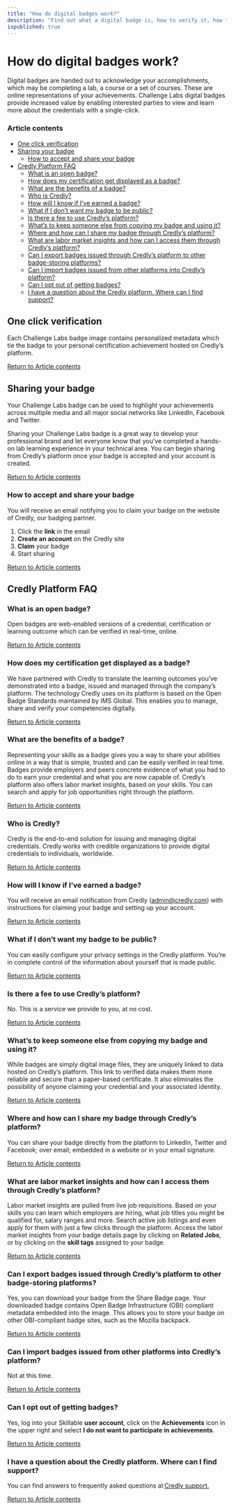 ```yaml
--- 
title: "How do digital badges work?"
description: "Find out what a digital badge is, how to verify it, how to share your accomplishment and answers to frequently asked questions."
ispublished: true
---
```


# How do digital badges work? 

Digital badges are handed out to acknowledge your accomplishments, which may be completing a lab, a course or a set of courses. These are online representations of your achievements. Challenge Labs digital badges provide increased value by enabling interested parties to view and learn more about the credentials with a single-click.  

### Article contents
* [One click verification](#one-click-verification)
* [Sharing your badge](#sharing-your-badge)
  * [How to accept and share your badge](#how-to-accept-and-share-your-badge)
* [Credly Platform FAQ](#credly-platform-faq)
  * [What is an open badge?](#what-is-an-open-badge)
  * [How does my certification get displayed as a badge?](#how-does-my-certification-get-displayed-as-a-badge)
  * [What are the benefits of a badge?](#what-are-the-benefits-of-a-badge)
  * [Who is Credly?](#who-is-credly)
  * [How will I know if I’ve earned a badge?](#how-will-I-know-if-i’ve-earned-a-badge)
  * [What if I don’t want my badge to be public?](#what-if-i-don’t-want-my-badge-to-be-public)
  * [Is there a fee to use Credly’s platform?](#is-there-a-fee-to-use-credly’s-platform)
  * [What’s to keep someone else from copying my badge and using it?](#what’s-to-keep-someone-else-from-copying-my-badge-and-using-it)
  * [Where and how can I share my badge through Credly’s platform?](#where-and-how-can-i-share-my-badge-through-credly’s-platform)
  * [What are labor market insights and how can I access them through Credly’s platform?](#what-are-labor-market-insights-and-how-can-i-access-them-through-credly’s-platform)
  * [Can I export badges issued through Credly’s platform to other badge-storing platforms?](#can-i-export-badges-issued-through-credly’s-platform-to-other-badge-storing-platforms)
  * [Can I import badges issued from other platforms into Credly’s platform?](#can-i-import-badges-issued-from-other-platforms-into-Credly’s-platform)
  * [Can I opt out of getting badges?](#can-i-opt-out-of-getting-badges)
  * [I have a question about the Credly platform. Where can I find support?](#i-have-a-question-about-the-credly-platform-where-can-i-find-support)

## One click verification

Each Challenge Labs badge image contains personalized metadata which tie the badge to your personal certification achievement hosted on Credly’s platform. 

[Return to Article contents](#article-contents)

## Sharing your badge 

Your Challenge Labs badge can be used to highlight your achievements across multiple media and all major social networks like LinkedIn, Facebook and Twitter. 

Sharing your Challenge Labs badge is a great way to develop your professional brand and let everyone know that you’ve completed a hands-on lab learning experience in your technical area. You can begin sharing from Credly’s platform once your badge is accepted and your account is created. 

[Return to Article contents](#article-contents)

### How to accept and share your badge

You will receive an email notifying you to claim your badge on the website of Credly, our badging partner. 

1. Click the **link** in the email
1. **Create an account** on the Credly site
1. **Claim** your badge
1. Start sharing

[Return to Article contents](#article-contents)

## Credly Platform FAQ 

### What is an open badge?

Open badges are web-enabled versions of a credential, certification or learning outcome which can be verified in real-time, online. 

[Return to Article contents](#article-contents)

### How does my certification get displayed as a badge?

We have partnered with Credly to translate the learning outcomes you’ve demonstrated into a badge, issued and managed through the company’s platform. The technology Credly uses on its platform is based on the Open Badge Standards maintained by IMS Global. This enables you to manage, share and verify your competencies digitally. 

[Return to Article contents](#article-contents)

### What are the benefits of a badge?

Representing your skills as a badge gives you a way to share your abilities online in a way that is simple, trusted and can be easily verified in real time. Badges provide employers and peers concrete evidence of what you had to do to earn your credential and what you are now capable of. Credly’s platform also offers labor market insights, based on your skills. You can search and apply for job opportunities right through the platform. 

[Return to Article contents](#article-contents)

### Who is Credly?

Credly is the end-to-end solution for issuing and managing digital credentials. Credly works with credible organizations to provide digital credentials to individuals, worldwide. 

[Return to Article contents](#article-contents)

### How will I know if I’ve earned a badge? 

You will receive an email notification from Credly (admin@credly.com) with instructions for claiming your badge and setting up your account. 

[Return to Article contents](#article-contents)

### What if I don’t want my badge to be public? 

You can easily configure your privacy settings in the Credly platform. You’re in complete control of the information about yourself that is made public. 

[Return to Article contents](#article-contents)

### Is there a fee to use Credly’s platform? 

No. This is a service we provide to you, at no cost. 

[Return to Article contents](#article-contents)

### What’s to keep someone else from copying my badge and using it? 

While badges are simply digital image files, they are uniquely linked to data hosted on Credly’s platform. This link to verified data makes them more reliable and secure than a paper-based certificate. It also eliminates the possibility of anyone claiming your credential and your associated identity. 

[Return to Article contents](#article-contents)

### Where and how can I share my badge through Credly’s platform? 

You can share your badge directly from the platform to LinkedIn, Twitter and Facebook; over email; embedded in a website or in your email signature. 

[Return to Article contents](#article-contents)

### What are labor market insights and how can I access them through Credly’s platform? 

Labor market insights are pulled from live job requisitions. Based on your skills you can learn which employers are hiring, what job titles you might be qualified for, salary ranges and more. Search active job listings and even apply for them with just a few clicks through the platform. Access the labor market insights from your badge details page by clicking on **Related Jobs**, or by clicking on the **skill tags** assigned to your badge. 

[Return to Article contents](#article-contents)

### Can I export badges issued through Credly’s platform to other badge-storing platforms? 

Yes, you can download your badge from the Share Badge page. Your downloaded badge contains Open Badge Infrastructure (OBI) compliant metadata embedded into the image. This allows you to store your badge on other OBI-compliant badge sites, such as the Mozilla backpack. 

[Return to Article contents](#article-contents)

### Can I import badges issued from other platforms into Credly’s platform? 

Not at this time. 

[Return to Article contents](#article-contents)

### Can I opt out of getting badges? 

Yes, log into your Skillable **user account**, click on the **Achievements** icon in the upper right and select **I do not want to participate in achievements**. 

[Return to Article contents](#article-contents)

### I have a question about the Credly platform. Where can I find support? 

You can find answers to frequently asked questions at [Credly support.](https://support.credly.com/hc/en-us)

[Return to Article contents](#article-contents)
